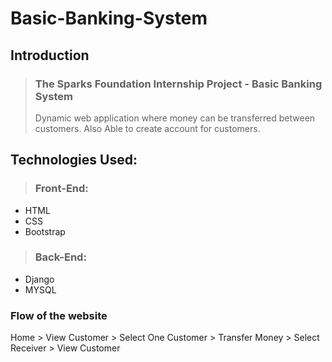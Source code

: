 # Basic-Banking-System

## Introduction
>  ### The Sparks Foundation Internship Project - Basic Banking System
> Dynamic web application where money can be transferred between customers. Also Able to create account for customers.

## Technologies Used:
>  ### Front-End:
- HTML
- CSS
- Bootstrap
> ### Back-End:
-  Django 
-  MYSQL

### Flow of the website
Home > View Customer > Select One Customer > Transfer Money > Select Receiver > View Customer
